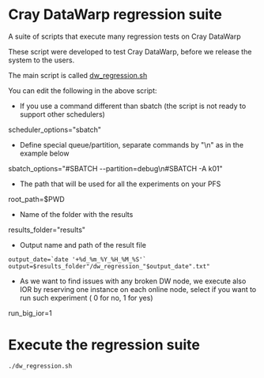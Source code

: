 # Cray DataWarp regression suite
A suite of scripts that execute many regression tests on Cray DataWarp 

These script were developed to test Cray DataWarp, before we release the system to the users.

The main script is called [dw_regression.sh](dw_regression.sh)

You can edit the following in the above script:

* If you use a command different than sbatch (the script is not ready to support other schedulers)

scheduler_options="sbatch"

* Define special queue/partition, separate commands by "\n" as in the example below 

sbatch_options="#SBATCH --partition=debug\n#SBATCH -A k01"

* The path that will be used for all the experiments on your PFS

root_path=$PWD

* Name of the folder with the results

results_folder="results"

* Output name and path of the result file

```
output_date=`date '+%d_%m_%Y_%H_%M_%S'`
output=$results_folder"/dw_regression_"$output_date".txt"
```

* As we want to find issues with any broken DW node, we execute also IOR by reserving one instance on each online node, select if you want to run such experiment ( 0 for no, 1 for yes)

run_big_ior=1

# Execute the regression suite

```
./dw_regression.sh
```

